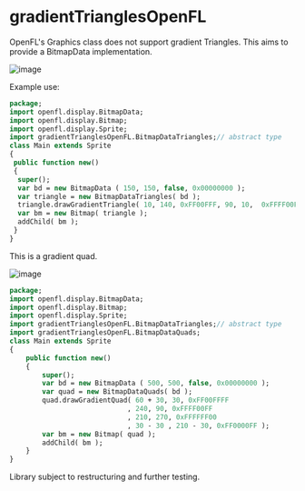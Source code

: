 # gradientTrianglesOpenFL
OpenFL's Graphics class does not support gradient Triangles. This aims to provide a BitmapData implementation.  
   
![image](https://github.com/user-attachments/assets/8f5fd5ea-b9b9-404a-8783-878b4bf65be9)  
  
Example use:   
  
```Haxe
package;
import openfl.display.BitmapData;
import openfl.display.Bitmap;
import openfl.display.Sprite;
import gradientTrianglesOpenFL.BitmapDataTriangles;// abstract type
class Main extends Sprite
{
 public function new()
 {
  super();
  var bd = new BitmapData ( 150, 150, false, 0x00000000 );
  var triangle = new BitmapDataTriangles( bd );
  triangle.drawGradientTriangle( 10, 140, 0xFF00FFF, 90, 10,  0xFFFF00FF, 140,130, 0xFFFFFF00 );
  var bm = new Bitmap( triangle );
  addChild( bm );
 }
}
```
  
This is a gradient quad.  
  
![image](https://github.com/user-attachments/assets/5f79c59f-05c6-43ce-8146-d53d7356f2d9)
  
```Haxe
package;
import openfl.display.BitmapData;
import openfl.display.Bitmap;
import openfl.display.Sprite;
import gradientTrianglesOpenFL.BitmapDataTriangles;// abstract type
import gradientTrianglesOpenFL.BitmapDataQuads;
class Main extends Sprite
{
	public function new()
	{
		super();
		var bd = new BitmapData ( 500, 500, false, 0x00000000 );
        var quad = new BitmapDataQuads( bd );
        quad.drawGradientQuad( 60 + 30, 30, 0xFF00FFFF
                             , 240, 90, 0xFFFF00FF
                             , 210, 270, 0xFFFFFF00
                             , 30 - 30 , 210 - 30, 0xFF0000FF );
        var bm = new Bitmap( quad );
		addChild( bm );
	}
}
```
  
Library subject to restructuring and further testing.

